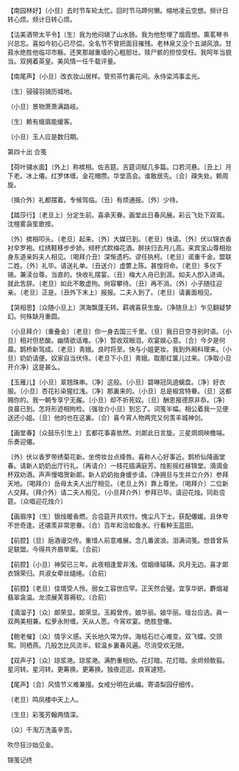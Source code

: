 <!-- { "loadSidebar": true } -->
【南园林好】〔小旦〕去时节车轮太忙。回时节马蹄何懒。缩地凌云空想。频计日转心烦。频计日转心烦。

【沽美酒带太平令】〔生〕我为他闷塡了山水肠。我为他愁埋了烟霞想。熏茗琴书兴总忘。喜如今初心已尽偿。全名节不曾把面目摧残。老林泉又没个五湖风浪。甘菽水绝胜他临邛市觞。还笑那越重墙的心粗胆壮。赎尸骸的担惊受枉。我呵年当貌当。双拥着英皇。美风情一任千载评量。

【南尾声】〔小旦〕改衣妆山居样。管煎茶竹裏花间。永侍梁鸿事孟光。

〔生〕骎骎羽骑历城地。



〔小旦〕景物萧萧满路岐。

〔生〕赖有蛾眉能缓客。



〔小旦〕玉人应是数归期。 

第四十出
合笺

【荷叶铺水面】〔外上〕称槟相。佐吉筵。吉筵词赋几多篇。口若河悬。〔丑上〕月下老。冰上僊。红罗体缠。金花帽攒。华堂高会。谁敢居先。〔合〕疎失处。赖周旋。

〔揖介外〕礼都摆着。专候驾临。〔丑〕有烦通报。〔外〕少待。 

【踏莎行】〔老旦上〕分定生前。喜承天眷。画堂此日春风展。彩云飞处下双鸾。沈檀雾袅笙歌按。

〔外〕摈相叩头。〔老旦〕起来。〔外〕大媒已到。〔老旦〕快请。〔外〕伏以锦衣香衬皁罗袍。红绣鞋移步步娇。倾杯式飮梅花酒。醉扶归去月儿高。来宾宝山尊相抬身东道亲妈夫人相见。〔喝拜介丑〕深惭遗朽。谬任执柯。〔老旦〕诺重千金。盟联二姓。〔外〕礼毕。请送礼单。〔丑送介〕虚篚上陈。甚惶将命。〔老旦〕多仪下锡。兼渎台尊。当直的。快收礼摆宴。〔丑〕梅大人舟已到涯。如夫人卽入进谒。就此吿辞。〔老旦〕如此不敢虚拘。尙容攀待。〔丑〕再不消。〔外〕小子随往迎亲。〔老旦〕正是。〔丑外下末上〕报报。二夫人到了。〔老旦〕请裏面相见。  

【哭相思】〔众随小旦上〕溟海飘蓬无转。羁魂喜获生旋。〔净随旦上〕乍见翻疑梦幻。何殊缺月重圆。

〔小旦拜介〕〔重叠金〕〔老旦〕你一身去国三千里。〔旦〕我日日空寻别时语。〔小旦〕相对但悲酸。幽情欲话难。〔净〕暂收双眼泪。欢宴娱心意。〔合〕今夕是何晨。鹊桥新驾成。〔老旦〕靑娥。良时将至。快与小姐更妆。我到外厢料理来。〔小旦〕奶奶请便。奴家自当伏侍。〔老旦下小旦〕靑娥。取那红箧儿过来。〔净取小旦开介净〕这是甚么。 

【玉雁儿】〔小旦〕翠翘珠串。〔净〕这般。〔小旦〕碧琳冠凤遶螭盘。〔净〕好衣服。〔小旦〕杏花衫染猩红浅。〔净〕那裏来的。〔小旦〕总是椒宫特眷。〔旦〕这都赐你的。我一朝专享宁无赧。〔小旦〕却不折死奴。〔旦〕酬恩报德原非忝。〔净〕良晨已到。怎将形迹相拘检。〔强妆介小旦〕到忘了。词笺半幅。相公着我一见便送还小姐。〔旦〕他的也在这裏。〔合〕喜今宵人物两完又何羡丰城神剑。

【画堂春】〔众鼓乐引生上〕玄都花事喜依然。刘郞此日言旋。三星烱烱映檐端。乐奏迎僊。

〔外〕伏以香罗带绣菊花新。坐傍妆台点绛唇。喜称人心好事近。鹊桥仙降画堂春。请新人奶奶出厅行礼。〔再请介〕一枝花插满庭芳。烛影摇红昼锦堂。滴滴金杯双劝酒。声声慢唱贺新郞。新人奶奶抬身缓步请。〔净拥旦与生并立介外〕参拜天地。〔喝拜介〕岳母太夫人出厅相见。〔老旦上外〕靠上尊坐。〔喝拜介〕二位新人交拜。〔拜介外〕请二夫人相见。〔小旦拜介外〕参拜已毕。请迎花烛。同赴卺筵。〔众唱迎花烛介〕 

【画眉序】〔生〕银烛暖香燃。合卺筵开共欢忭。愧尘凡下士。获配僊媛。且休夸不世奇逢。还堪羡非常恩眷。〔合〕百年和洽如鱼水。行看种玉蓝田。

【前腔】〔旦〕巵酒谩交传。重惜人前意难展。念几番波浪。泪满词笺。想昔曾系足联盟。今得共齐眉举案。〔合前〕 

【前腔】〔小旦〕神契已三年。此夜相逢爱非浅。信姻缘辐辏。风月无边。喜才郞衣锦荣归。共淑女牵丝缱绻。〔合前〕 

【前腔】〔老旦〕佳壻受人怜。弱女工容世应罕。正天然合璧。宜享华姸。麝烟凝翡翠衾温。龙须展芙蓉褥软。〔合前〕 

【滴溜子】〔众〕郞荣显。郞荣显。玉殿曾传。娘华丽。娘华丽。瑶台应选。眞一双两美相兼。松萝永附缠。天从人愿。今宵欢宴。绝胜登僊。

【鲍老催】〔众〕情孚义感。天长地久常为伴。海枯石烂心难变。双飞蝶。交颈鸳。同栖燕。几般怎比风流半。软温乡裏春风遍。尽消受欢无限。

【双声子】〔众〕琼浆滟。琼浆滟。满酌重相劝。花灯暗。花灯暗。余烬频敎翦。星河转。星河转。更筹换。更筹换。独夜迢迢。良宵遽短。

【尾声】〔合〕风情节义难兼擅。女戒分明在此编。寄语梨园仔细传。

〔老旦〕鸣凤楼中天上人。



〔生旦〕彩笺芳翰两情深。

〔众〕千淘万洗虽辛苦。



吹尽狂沙始见金。 

锦笺记终 
